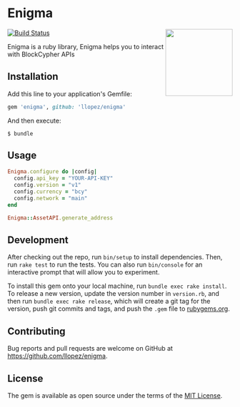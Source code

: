 # Enigma
<img src="https://raw.githubusercontent.com/llopez/Blog/gh-pages/img/enigma.png" height="150" align="right"/>

[![Build Status](https://travis-ci.org/llopez/enigma.svg?branch=master)](https://travis-ci.org/llopez/enigma)

Enigma is a ruby library, Enigma helps you to interact with BlockCypher APIs

## Installation

Add this line to your application's Gemfile:

```ruby
gem 'enigma', github: 'llopez/enigma'
```

And then execute:

    $ bundle

## Usage

```ruby
Enigma.configure do |config|
  config.api_key = "YOUR-API-KEY"
  config.version = "v1"
  config.currency = "bcy"
  config.network = "main"
end

Enigma::AssetAPI.generate_address
```

## Development

After checking out the repo, run `bin/setup` to install dependencies. Then, run `rake test` to run the tests. You can also run `bin/console` for an interactive prompt that will allow you to experiment.

To install this gem onto your local machine, run `bundle exec rake install`. To release a new version, update the version number in `version.rb`, and then run `bundle exec rake release`, which will create a git tag for the version, push git commits and tags, and push the `.gem` file to [rubygems.org](https://rubygems.org).

## Contributing

Bug reports and pull requests are welcome on GitHub at https://github.com/llopez/enigma.


## License

The gem is available as open source under the terms of the [MIT License](http://opensource.org/licenses/MIT).
